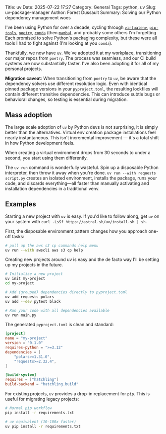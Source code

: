 Title: uv
Date: 2025-07-22 17:27
Category: General
Tags: python, uv
Slug: uv-package-manager
Author: Forest Dussault
Summary: Solving our Python dependency management woes

I've been using Python for over a decade, cycling through [`virtualenv`](https://virtualenv.pypa.io/), [`pip-tools`](https://pip-tools.rtfd.io/), [`poetry`](https://python-poetry.org/), [`conda`](https://conda.io/) (then [`mamba`](https://mamba.readthedocs.io/)), and probably some others I'm forgetting. Each promised to solve Python's packaging complexity, but these were all tools I had to fight against (I'm looking at you `conda`).

Thankfully, we now have [`uv`](https://docs.astral.sh/uv/). We've adopted it at my workplace, transitioning our major repos from `poetry`. The process was seamless, and our CI build systems are now substantially faster. I've also been adopting it for all of my personal projects.

**Migration caveat**: When transitioning from `poetry` to `uv`, be aware that the dependency solvers use different resolution logic. Even with identical pinned package versions in your `pyproject.toml`, the resulting lockfiles will contain different transitive dependencies. This can introduce subtle bugs or behavioral changes, so testing is essential during migration.

## Mass adoption

The large scale adoption of `uv` by Python devs is not surprising, it is simply better than the alternatives. Virtual env creation package installations feel nearly instantaneous. This isn't incremental improvement — it's a total shift in how Python development feels.

When creating a virtual environment drops from 30 seconds to under a second, you start using them differently.

The `uv run` command is wonderfully wasteful. Spin up a disposable Python interpreter, then throw it away when you're done. `uv run --with requests script.py` creates an isolated environment, installs the package, runs your code, and discards everything—all faster than manually activating and installation dependencies in a traditional venv.

## Examples

Starting a new project with `uv` is easy. If you'd like to follow along, get `uv` on your system with `curl -LsSf https://astral.sh/uv/install.sh | sh`.

First, the disposable environment pattern changes how you approach one-off tasks:

```bash
# pull up the aws s3 cp commands help menu
uv run --with awscli aws s3 cp help
```

Creating new projects around uv is easy and the de facto way I'll be setting up my projects in the future.

```bash
# Initialize a new project
uv init my-project
cd my-project

# Add (grouped) dependencies directly to pyproject.toml
uv add requests polars
uv add --dev pytest black

# Run your code with all dependencies available
uv run main.py
```

The generated `pyproject.toml` is clean and standard:

```toml
[project]
name = "my-project"
version = "0.1.0"
requires-python = ">=3.12"
dependencies = [
    "polars>=1.31.0",
    "requests>=2.32.4",
]

[build-system]
requires = ["hatchling"]
build-backend = "hatchling.build"
```

For existing projects, `uv` provides a drop-in replacement for `pip`. This is useful for migrating legacy projects:

```bash
# Normal pip workflow
pip install -r requirements.txt

# uv equivalent (10-100x faster)
uv pip install -r requirements.txt
```

